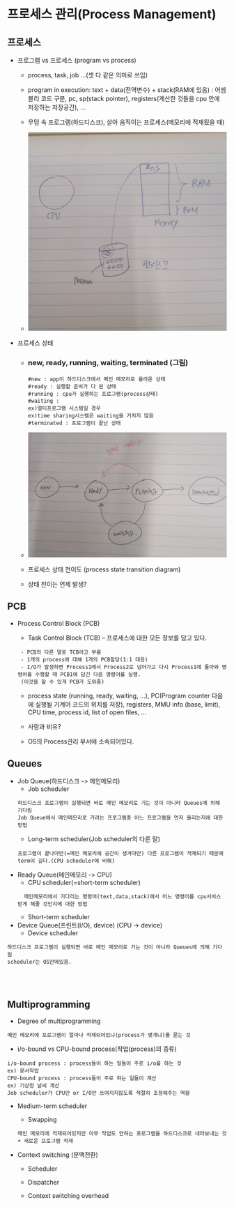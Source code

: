# 프로세스 관리(Process Management)

## 프로세스

- 프로그램 vs 프로세스 (program vs process)

  - process, task, job …(셋 다 같은 의미로 쓰임)
  - program in execution: text + data(전역변수) + stack(RAM에 있음) : 어셈블리 코드 구분, pc, sp(stack pointer), registers(계산한 것들을 cpu 안에 저장하는 저장공간), …

  - 무덤 속 프로그램(하드디스크), 살아 움직이는 프로세스(메모리에 적재됬을 때)
  - ![](./image/a1.jpeg)

- 프로세스 상태

  - ### new, ready, running, waiting, terminated (그림)
    ```
    #new : app이 하드디스크에서 메인 메모리로 올라온 상태
    #ready : 실행할 준비가 다 된 상태
    #running : cpu가 실행하는 프로그램(process상태)
    #waiting :
    ex)멀티프로그램 시스템일 경우
    ex)time sharing시스템은 waiting을 거치지 않음
    #terminated : 프로그램이 끝난 상태
    ```
  - ![](./image/a2.jpeg)

  - 프로세스 상태 천이도 (process state transition diagram)

  - 상태 천이는 언제 발생?

## PCB

- Process Control Block (PCB)

  - Task Control Block (TCB) – 프로세스에 대한 모든 정보를 담고 있다.

  ```
   - PCB의 다른 말로 TCB라고 부름
   - 1개의 process에 대해 1개의 PCB할당(1:1 대응)
   - I/O가 발생하면 Process1에서 Process2로 넘어가고 다시 Process1에 돌아와 명령어를 수행할 때 PCB1에 담긴 다음 명령어를 실행.
   (이것을 할 수 있게 PCB가 도와줌)
  ```

  - process state (running, ready, waiting, …), PC(Program counter 다음에 실행될 기계어 코드의 위치를 저장), registers,
    MMU info (base, limit), CPU time, process id, list of open files, …

  - 사람과 비유?

  - OS의 Process관리 부서에 소속되어있다.

## Queues

- Job Queue(하드디스크 -> 메인메모리)
  - Job scheduler
  ```
  하드디스크 프로그램이 실행되면 바로 메인 메모리로 가는 것이 아니라 Queues에 의해 기다림
  Job Queue에서 메인메모리로 가려는 프로그램중 어느 프로그램을 먼저 올리는지에 대한 방법
  ```
  - Long-term scheduler(Job scheduler의 다른 말)
  ```
  프로그램이 끝나야만(=메인 메모리에 공간이 생겨야만) 다른 프로그램이 적재되기 때문에 term이 길다.(CPU scheduler에 비해)
  ```
- Ready Queue(메인메모리 -> CPU)
  - CPU scheduler(=short-term scheduler)
  ```
    메인메모리에서 기다리는 명령어(text,data,stack)에서 어느 명령어를 cpu서비스 받게 해줄 것인지에 대한 방법
  ```
  - Short-term scheduler
- Device Queue(프린트(I/O), device) (CPU -> device)
  - Device scheduler

```
하드디스크 프로그램이 실행되면 바로 메인 메모리로 가는 것이 아니라 Queues에 의해 기다림
scheduler는 OS안에있음.
```

<br/><br/>

## Multiprogramming

- Degree of multiprogramming

```
메인 메모리에 프로그램이 얼마나 적재되어있냐(process가 몇개냐)를 묻는 것
```

- i/o-bound vs CPU-bound process(작업(process)의 종류)

```
i/o-bound process : process들이 하는 일들이 주로 i/o를 하는 것
ex) 문서작업
CPU-bound process : process들이 주로 하는 일들이 계산
ex) 기상청 날씨 계산
Job scheduler가 CPU만 or I/O만 쓰여지지않도록 적절히 조정해주는 역할
```

- Medium-term scheduler
  - Swapping
  ```
  메인 메모리에 적재되어있지만 아무 작업도 안하는 프로그램을 하드디스크로 내려보내는 것 + 새로운 프로그램 적재
  ```
- Context switching (문맥전환)

  - Scheduler

  - Dispatcher
  - Context switching overhead
